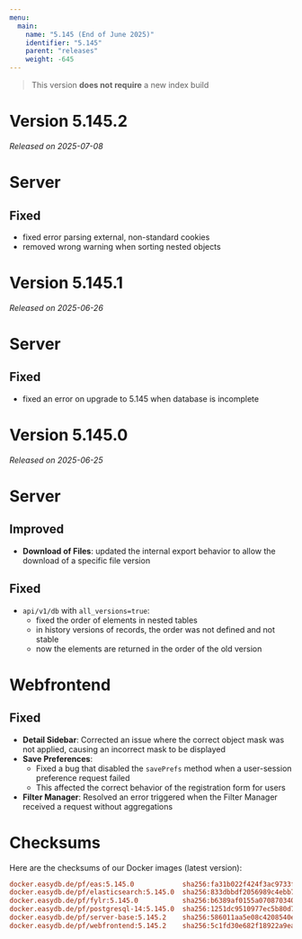 ```yaml
---
menu:
  main:
    name: "5.145 (End of June 2025)"
    identifier: "5.145"
    parent: "releases"
    weight: -645
---
```


> This version **does not require** a new index build

# Version 5.145.2

*Released on 2025-07-08*

# Server

## Fixed

* fixed error parsing external, non-standard cookies
* removed wrong warning when sorting nested objects

# Version 5.145.1

*Released on 2025-06-26*

# Server

## Fixed

* fixed an error on upgrade to 5.145 when database is incomplete

# Version 5.145.0

*Released on 2025-06-25*


# Server

## Improved

* **Download of Files**: updated the internal export behavior to allow the download of a specific file version

## Fixed

* `api/v1/db` with `all_versions=true`:
  * fixed the order of elements in nested tables
  * in history versions of records, the order was not defined and not stable
  * now the elements are returned in the order of the old version


# Webfrontend

## Fixed

* **Detail Sidebar**: Corrected an issue where the correct object mask was not applied, causing an incorrect mask to be displayed
* **Save Preferences**:
  * Fixed a bug that disabled the `savePrefs` method when a user-session preference request failed
  * This affected the correct behavior of the registration form for users
* **Filter Manager**: Resolved an error triggered when the Filter Manager received a request without aggregations


# Checksums

Here are the checksums of our Docker images (latest version):

```ini
docker.easydb.de/pf/eas:5.145.0            sha256:fa31b022f424f3ac9733f1fbd3a4f4526addd4580b7333190b1f3c2c7a0bbd4d
docker.easydb.de/pf/elasticsearch:5.145.0  sha256:833dbbdf2056989c4ebb78e4f64762802dc85b5400705bc32d6d5c301b6f41fd
docker.easydb.de/pf/fylr:5.145.0           sha256:b6389af0155a070870340206353d21a65314086f845ff02571daa21a4439534a
docker.easydb.de/pf/postgresql-14:5.145.0  sha256:1251dc9510977ec5b80d70d306ec7287c70e63f9af0677551ff2e012b46010da
docker.easydb.de/pf/server-base:5.145.2    sha256:586011aa5e08c4208540ee402074f00bd06c252b60ac540ff62dbcd66a3e9267
docker.easydb.de/pf/webfrontend:5.145.2    sha256:5c1fd30e682f18922a9eafff4660b9e4e0fbc52d14b17bbcd3ce08ec6475c673
```
